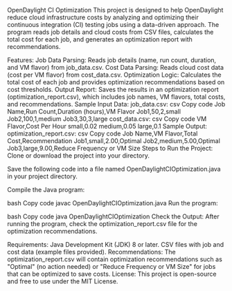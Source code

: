 OpenDaylight CI Optimization
This project is designed to help OpenDaylight reduce cloud infrastructure costs by analyzing and optimizing their continuous integration (CI) testing jobs using a data-driven approach. The program reads job details and cloud costs from CSV files, calculates the total cost for each job, and generates an optimization report with recommendations.

Features:
Job Data Parsing: Reads job details (name, run count, duration, and VM flavor) from job_data.csv.
Cost Data Parsing: Reads cloud cost data (cost per VM flavor) from cost_data.csv.
Optimization Logic: Calculates the total cost of each job and provides optimization recommendations based on cost thresholds.
Output Report: Saves the results in an optimization report (optimization_report.csv), which includes job names, VM flavors, total costs, and recommendations.
Sample Input Data:
job_data.csv:
csv
Copy code
Job Name,Run Count,Duration (hours),VM Flavor
Job1,50,2,small
Job2,100,1,medium
Job3,30,3,large
cost_data.csv:
csv
Copy code
VM Flavor,Cost Per Hour
small,0.02
medium,0.05
large,0.1
Sample Output:
optimization_report.csv:
csv
Copy code
Job Name,VM Flavor,Total Cost,Recommendation
Job1,small,2.00,Optimal
Job2,medium,5.00,Optimal
Job3,large,9.00,Reduce Frequency or VM Size
Steps to Run the Project:
Clone or download the project into your directory.

Save the following code into a file named OpenDaylightCIOptimization.java in your project directory.

Compile the Java program:

bash
Copy code
javac OpenDaylightCIOptimization.java
Run the program:

bash
Copy code
java OpenDaylightCIOptimization
Check the Output: After running the program, check the optimization_report.csv file for the optimization recommendations.

Requirements:
Java Development Kit (JDK) 8 or later.
CSV files with job and cost data (example files provided).
Recommendations:
The optimization_report.csv will contain optimization recommendations such as "Optimal" (no action needed) or "Reduce Frequency or VM Size" for jobs that can be optimized to save costs.
License:
This project is open-source and free to use under the MIT License.
